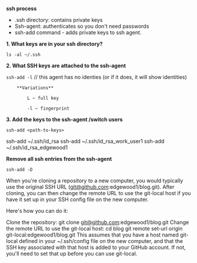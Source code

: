 **ssh process**

- .ssh directory: contains private keys
- Ssh-agent: authenticates so you don't need passwords
- ssh-add command - adds private keys to ssh agent.

**1. What keys are in your ssh directory?**

`ls -al ~/.ssh`

**2. What SSH keys are attached to the ssh-agent**

`ssh-add -l`  // this agent has no identies (or if it does, it will show identities)

 		**Variations**

 			L ~ full key

 			-l ~ fingerprint

**3. Add the keys to the ssh-agent /switch users**

`ssh-add <path-to-keys>`

ssh-add ~/.ssh/id_rsa
ssh-add ~/.ssh/id_rsa_work_user1
ssh-add ~/.ssh/id_rsa_edgewood1




__Remove all ssh entries from the ssh-agent__

`ssh-add -D`


When you're cloning a repository to a new computer, you would typically use the original SSH URL (git@github.com:edgewood1/blog.git). After cloning, you can then change the remote URL to use the git-local host if you have it set up in your SSH config file on the new computer.

Here's how you can do it:

Clone the repository:
git clone git@github.com:edgewood1/blog.git
Change the remote URL to use the git-local host:
cd blog
git remote set-url origin git-local:edgewood1/blog.git
This assumes that you have a host named git-local defined in your ~/.ssh/config file on the new computer, and that the SSH key associated with that host is added to your GitHub account. If not, you'll need to set that up before you can use git-local.


